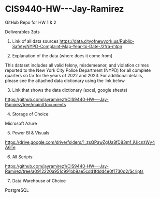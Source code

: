 # CIS9440-HW---Jay-Ramirez
GitHub Repo for HW 1 &amp; 2



Deliverables 3pts

1.	Link of all data sources
https://data.cityofnewyork.us/Public-Safety/NYPD-Complaint-Map-Year-to-Date-/2fra-mtpn
   
2.	Explanation of the data (where does it come from)

This dataset includes all valid felony, misdemeanor, and violation crimes reported to the New York City Police Department (NYPD) for all complete quarters so far for the years of 2022 and 2023. For additional details, please see the attached data dictionary using the link below.

3.	Link that shows the data dictionary (excel, google sheets)

https://github.com/jayramirez1/CIS9440-HW---Jay-Ramirez/tree/main/Documents

4. Storage of Choice

Microsoft Azure

5. Power BI & Visuals

https://drive.google.com/drive/folders/1_zsQPawZgUa8fD83mf_iUicnzWy4A6Te


6. All Scripts

https://github.com/jayramirez1/CIS9440-HW---Jay-Ramirez/tree/a0912220a951c991bb9ae5cdd1fddd4e0f1730d2/Scripts

7. Data Warehouse of Choice

PostgreSQL




